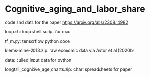 # Cognitive_aging_and_labor_share
code and data for the paper https://arxiv.org/abs/2308.14982

loop.sh: loop shell script for mac

tf_m.py: tensorflow python code

klems-mine-2013.zip: raw economic data via Autor et al (2020b)

data: culled input data for python

longtail_cognitive_age_charts.zip:  chart spreadsheets for paper


